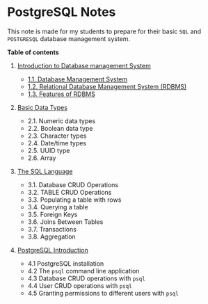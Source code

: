 # PostgreSQL Notes

This note is made for my students to prepare for their basic `SQL` and `POSTGRESQL` database management system.


**Table of contents**

1. [Introduction to Database management System](course/c01-introduction/)
   - [1.1. Database Management System](#11-database-management-system)
   - [1.2. Relational Database Management System (RDBMS)](#12-relational-database-management-system-rdbms)
   - [1.3. Features of RDBMS](#13-features-of-rdbms)

2. [Basic Data Types](course/c02-data-types/)
    - 2.1. Numeric data types
    - 2.2. Boolean data type
    - 2.3. Character types
    - 2.4. Date/time types
    - 2.5. UUID type
    - 2.6. Array

3. [The SQL Language](course/c03-sql/)
     - 3.1. Database CRUD Operations
     - 3.2. TABLE CRUD Operations
     - 3.3. Populating a table with rows
     - 3.4. Querying a table
     - 3.5. Foreign Keys
     - 3.6. Joins Between Tables
     - 3.7. Transactions
     - 3.8. Aggregation

4. [PostgreSQL Introduction](course/c04-postgres/)
     - 4.1 PostgreSQL installation
     - 4.2 The `psql` command line application
     - 4.3 Database CRUD operations with `psql`
     - 4.4 User CRUD operations with `psql`
     - 4.5 Granting permissions to different users with `psql`

